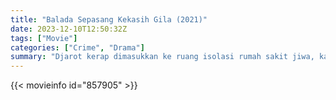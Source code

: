 ```yaml
---
title: "Balada Sepasang Kekasih Gila (2021)"
date: 2023-12-10T12:50:32Z
tags: ["Movie"]
categories: ["Crime", "Drama"]
summary: "Djarot kerap dimasukkan ke ruang isolasi rumah sakit jiwa, karena bersikap kasar, bahkan membunuh orang yang menindasnya. Sedangkan Lastri divonis penjara karena membunuh dan mutilasi alat kelamin pria yang memperkosanya. Bot..."
---
```


<mux-player stream-type="on-demand"
src="https://kp3d-my.sharepoint.com/personal/ryoo_kp3d_onmicrosoft_com/_layouts/15/download.aspx?share=EX2D1H0YA2dKoCZzErKjlUIBWfjJM_6PwF9V_S3R1GYK0w" prefer-playback="mse" controls>

</mux-player>


{{< movieinfo id="857905" >}}

<script src="https://cdn.jsdelivr.net/npm/@mux/mux-player"></script>

 <script type="application/ld+json ">
{
"@context": "https://schema.org/",
"@type": "VideoObject",
"name": "Balada Sepasang Kekasih Gila (2021)",
"contentUrl": "https://stream.mux.com/8KP602IS9pJ6JqSSSmx9tl6iNSbaXVeolK8x01ktmqS5I.m3u8",
"thumbnailUrl": "https://www.themoviedb.org/t/p/original/tKVP3tAEhCvtJoHqsbXOaXYg3Ly.jpg?width=314&fit_mode=preserve&time=25",
"uploadDate": "2023-12-10T12:50:32Z",
}

</script>